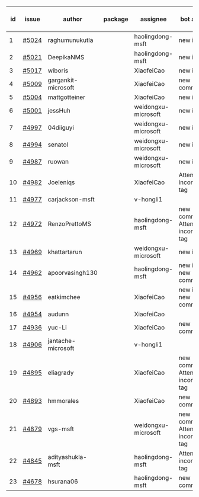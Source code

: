 | id | issue | author | package | assignee | bot advice | created date of issue | target release date | date from target |
| ------ | ------ | ------ | ------ | ------ | ------ | ------ | ------ | :-----: |
| 1 | [#5024](https://github.com/Azure/sdk-release-request/issues/5024) | raghumunukutla |  | haolingdong-msft | new issue. | 03-04 | 03-22 |  |
| 2 | [#5021](https://github.com/Azure/sdk-release-request/issues/5021) | DeepikaNMS |  | haolingdong-msft | new issue. | 02-29 | 03-22 |  |
| 3 | [#5017](https://github.com/Azure/sdk-release-request/issues/5017) | wiboris |  | XiaofeiCao | new issue. | 02-29 | 03-22 |  |
| 4 | [#5009](https://github.com/Azure/sdk-release-request/issues/5009) | gargankit-microsoft |  | XiaofeiCao | new comment. | 02-28 | 03-22 |  |
| 5 | [#5004](https://github.com/Azure/sdk-release-request/issues/5004) | mattgotteiner |  | XiaofeiCao | new issue. | 02-27 | 03-22 |  |
| 6 | [#5001](https://github.com/Azure/sdk-release-request/issues/5001) | jessHuh |  | weidongxu-microsoft | new issue. | 02-27 | 03-22 |  |
| 7 | [#4997](https://github.com/Azure/sdk-release-request/issues/4997) | 04diiguyi |  | weidongxu-microsoft | new issue. | 02-27 | 03-22 |  |
| 8 | [#4994](https://github.com/Azure/sdk-release-request/issues/4994) | senatol |  | weidongxu-microsoft | new issue. | 02-27 | 03-22 |  |
| 9 | [#4987](https://github.com/Azure/sdk-release-request/issues/4987) | ruowan |  | weidongxu-microsoft | new issue. | 02-27 | 03-22 |  |
| 10 | [#4982](https://github.com/Azure/sdk-release-request/issues/4982) | Joeleniqs |  | XiaofeiCao | Attention to inconsistent tag | 02-24 | 03-22 |  |
| 11 | [#4977](https://github.com/Azure/sdk-release-request/issues/4977) | carjackson-msft |  | v-hongli1 |  | 02-22 |  | 0 |
| 12 | [#4972](https://github.com/Azure/sdk-release-request/issues/4972) | RenzoPrettoMS |  | haolingdong-msft | new comment. Attention to inconsistent tag | 02-21 | 03-22 |  |
| 13 | [#4969](https://github.com/Azure/sdk-release-request/issues/4969) | khattartarun |  | weidongxu-microsoft | new issue. | 02-20 | 03-22 |  |
| 14 | [#4962](https://github.com/Azure/sdk-release-request/issues/4962) | apoorvasingh130 |  | haolingdong-msft | new issue. new comment. | 02-19 | 03-22 |  |
| 15 | [#4956](https://github.com/Azure/sdk-release-request/issues/4956) | eatkimchee |  | XiaofeiCao | new issue. new comment. | 02-17 | 03-22 |  |
| 16 | [#4954](https://github.com/Azure/sdk-release-request/issues/4954) | audunn |  | XiaofeiCao |  | 02-16 | 03-22 |  |
| 17 | [#4936](https://github.com/Azure/sdk-release-request/issues/4936) | yuc-Li |  | XiaofeiCao | new comment. | 02-01 | 02-23 |  |
| 18 | [#4906](https://github.com/Azure/sdk-release-request/issues/4906) | jantache-microsoft |  | v-hongli1 |  | 01-22 |  | 0 |
| 19 | [#4895](https://github.com/Azure/sdk-release-request/issues/4895) | eliagrady |  | XiaofeiCao | new comment. Attention to inconsistent tag | 01-18 | 02-23 |  |
| 20 | [#4893](https://github.com/Azure/sdk-release-request/issues/4893) | hmmorales |  | XiaofeiCao | new comment. | 01-16 | 02-23 |  |
| 21 | [#4879](https://github.com/Azure/sdk-release-request/issues/4879) | vgs-msft |  | weidongxu-microsoft | new comment. Attention to inconsistent tag | 01-09 | 02-23 |  |
| 22 | [#4845](https://github.com/Azure/sdk-release-request/issues/4845) | adityashukla-msft |  | haolingdong-msft | Attention to inconsistent tag | 12-20 | 02-23 |  |
| 23 | [#4678](https://github.com/Azure/sdk-release-request/issues/4678) | hsurana06 |  | haolingdong-msft | new comment. | 10-23 | 02-23 |  |
